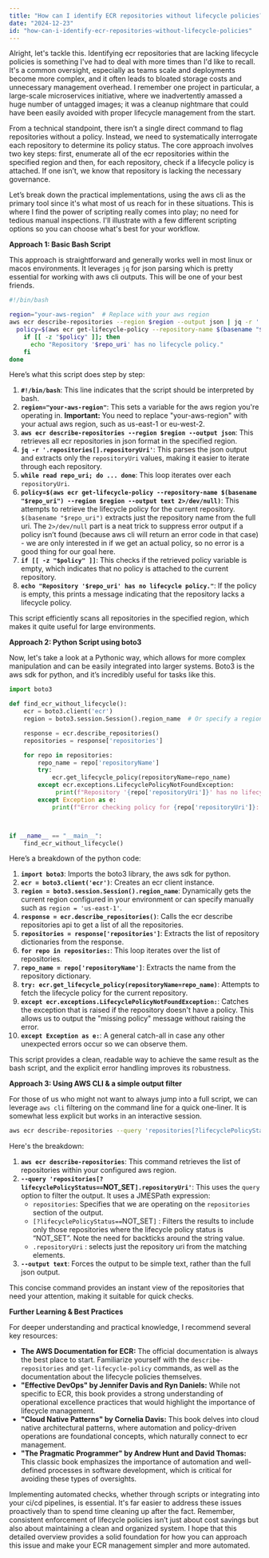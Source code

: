 ```yaml
---
title: "How can I identify ECR repositories without lifecycle policies?"
date: "2024-12-23"
id: "how-can-i-identify-ecr-repositories-without-lifecycle-policies"
---
```


Alright, let's tackle this. Identifying ecr repositories that are lacking lifecycle policies is something I've had to deal with more times than I'd like to recall. It's a common oversight, especially as teams scale and deployments become more complex, and it often leads to bloated storage costs and unnecessary management overhead. I remember one project in particular, a large-scale microservices initiative, where we inadvertently amassed a huge number of untagged images; it was a cleanup nightmare that could have been easily avoided with proper lifecycle management from the start.

From a technical standpoint, there isn’t a single direct command to flag repositories without a policy. Instead, we need to systematically interrogate each repository to determine its policy status. The core approach involves two key steps: first, enumerate all of the ecr repositories within the specified region and then, for each repository, check if a lifecycle policy is attached. If one isn’t, we know that repository is lacking the necessary governance.

Let’s break down the practical implementations, using the aws cli as the primary tool since it's what most of us reach for in these situations. This is where I find the power of scripting really comes into play; no need for tedious manual inspections. I'll illustrate with a few different scripting options so you can choose what's best for your workflow.

**Approach 1: Basic Bash Script**

This approach is straightforward and generally works well in most linux or macos environments. It leverages `jq` for json parsing which is pretty essential for working with aws cli outputs. This will be one of your best friends.

```bash
#!/bin/bash

region="your-aws-region"  # Replace with your aws region
aws ecr describe-repositories --region $region --output json | jq -r '.repositories[].repositoryUri' | while read repo_uri; do
  policy=$(aws ecr get-lifecycle-policy --repository-name $(basename "$repo_uri") --region $region --output text 2>/dev/null)
    if [[ -z "$policy" ]]; then
      echo "Repository '$repo_uri' has no lifecycle policy."
    fi
done
```

Here’s what this script does step by step:

1.  **`#!/bin/bash`**: This line indicates that the script should be interpreted by bash.
2.  **`region="your-aws-region"`**: This sets a variable for the aws region you're operating in. **Important:** You need to replace "your-aws-region" with your actual aws region, such as us-east-1 or eu-west-2.
3.  **`aws ecr describe-repositories --region $region --output json`**: This retrieves all ecr repositories in json format in the specified region.
4.  **`jq -r '.repositories[].repositoryUri'`**: This parses the json output and extracts only the `repositoryUri` values, making it easier to iterate through each repository.
5.  **`while read repo_uri; do ... done`**: This loop iterates over each `repositoryUri`.
6.  **`policy=$(aws ecr get-lifecycle-policy --repository-name $(basename "$repo_uri") --region $region --output text 2>/dev/null)`**: This attempts to retrieve the lifecycle policy for the current repository. `$(basename "$repo_uri")` extracts just the repository name from the full uri. The `2>/dev/null` part is a neat trick to suppress error output if a policy isn’t found (because aws cli will return an error code in that case) - we are only interested in if we get an actual policy, so no error is a good thing for our goal here.
7.  **`if [[ -z "$policy" ]]`**: This checks if the retrieved policy variable is empty, which indicates that no policy is attached to the current repository.
8.  **`echo "Repository '$repo_uri' has no lifecycle policy."`**: If the policy is empty, this prints a message indicating that the repository lacks a lifecycle policy.

This script efficiently scans all repositories in the specified region, which makes it quite useful for large environments.

**Approach 2: Python Script using boto3**

Now, let's take a look at a Pythonic way, which allows for more complex manipulation and can be easily integrated into larger systems. Boto3 is the aws sdk for python, and it’s incredibly useful for tasks like this.

```python
import boto3

def find_ecr_without_lifecycle():
    ecr = boto3.client('ecr')
    region = boto3.session.Session().region_name  # Or specify a region string directly

    response = ecr.describe_repositories()
    repositories = response['repositories']

    for repo in repositories:
        repo_name = repo['repositoryName']
        try:
            ecr.get_lifecycle_policy(repositoryName=repo_name)
        except ecr.exceptions.LifecyclePolicyNotFoundException:
             print(f"Repository '{repo['repositoryUri']}' has no lifecycle policy.")
        except Exception as e:
            print(f"Error checking policy for {repo['repositoryUri']}: {e}")



if __name__ == "__main__":
    find_ecr_without_lifecycle()
```

Here’s a breakdown of the python code:

1.  **`import boto3`**: Imports the boto3 library, the aws sdk for python.
2.  **`ecr = boto3.client('ecr')`**: Creates an ecr client instance.
3.  **`region = boto3.session.Session().region_name`**: Dynamically gets the current region configured in your environment or can specify manually such as `region = 'us-east-1'`.
4.  **`response = ecr.describe_repositories()`**: Calls the ecr describe repositories api to get a list of all the repositories.
5.  **`repositories = response['repositories']`**: Extracts the list of repository dictionaries from the response.
6.  **`for repo in repositories:`**: This loop iterates over the list of repositories.
7.  **`repo_name = repo['repositoryName']`**: Extracts the name from the repository dictionary.
8.  **`try: ecr.get_lifecycle_policy(repositoryName=repo_name)`**: Attempts to fetch the lifecycle policy for the current repository.
9.  **`except ecr.exceptions.LifecyclePolicyNotFoundException:`**: Catches the exception that is raised if the repository doesn't have a policy. This allows us to output the "missing policy" message without raising the error.
10. **`except Exception as e:`**: A general catch-all in case any other unexpected errors occur so we can observe them.

This script provides a clean, readable way to achieve the same result as the bash script, and the explicit error handling improves its robustness.

**Approach 3: Using AWS CLI & a simple output filter**

For those of us who might not want to always jump into a full script, we can leverage `aws cli` filtering on the command line for a quick one-liner. It is somewhat less explicit but works in an interactive session.

```bash
aws ecr describe-repositories --query 'repositories[?lifecyclePolicyStatus==`NOT_SET`].repositoryUri' --output text
```

Here's the breakdown:

1.  **`aws ecr describe-repositories`**: This command retrieves the list of repositories within your configured aws region.
2.  **`--query 'repositories[?lifecyclePolicyStatus==`NOT_SET`].repositoryUri'`**: This uses the `query` option to filter the output.  It uses a JMESPath expression:
    *   `repositories`:  Specifies that we are operating on the `repositories` section of the output.
    *   `[?lifecyclePolicyStatus==`NOT_SET`]` : Filters the results to include only those repositories where the lifecycle policy status is “NOT_SET”.  Note the need for backticks around the string value.
    *   `.repositoryUri` : selects just the repository uri from the matching elements.
3.  **`--output text`**: Forces the output to be simple text, rather than the full json output.

This concise command provides an instant view of the repositories that need your attention, making it suitable for quick checks.

**Further Learning & Best Practices**

For deeper understanding and practical knowledge, I recommend several key resources:

*   **The AWS Documentation for ECR:** The official documentation is always the best place to start. Familiarize yourself with the `describe-repositories` and `get-lifecycle-policy` commands, as well as the documentation about the lifecycle policies themselves.
*   **"Effective DevOps" by Jennifer Davis and Ryn Daniels:** While not specific to ECR, this book provides a strong understanding of operational excellence practices that would highlight the importance of lifecycle management.
*   **"Cloud Native Patterns" by Cornelia Davis:** This book delves into cloud native architectural patterns, where automation and policy-driven operations are foundational concepts, which naturally connect to ecr management.
*   **"The Pragmatic Programmer" by Andrew Hunt and David Thomas:** This classic book emphasizes the importance of automation and well-defined processes in software development, which is critical for avoiding these types of oversights.

Implementing automated checks, whether through scripts or integrating into your ci/cd pipelines, is essential. It's far easier to address these issues proactively than to spend time cleaning up after the fact. Remember, consistent enforcement of lifecycle policies isn’t just about cost savings but also about maintaining a clean and organized system. I hope that this detailed overview provides a solid foundation for how you can approach this issue and make your ECR management simpler and more automated.
